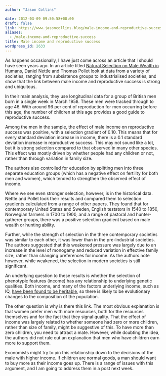 ```yaml
---
author: "Jason Collins"

date: 2012-03-09 09:50:58+00:00
draft: false
link: https://www.jasoncollins.blog/male-income-and-reproductive-success/
aliases:
  - /male-income-and-reproductive-success
title: Male income and reproductive success
wordpress_id: 2633
---
```


As happens occasionally, I have just come across an article that I should have seen years ago. In an article titled [Natural Selection on Male Wealth in Humans](http://www.jstor.org/stable/10.1086/591690), Daniel Nettle and Thomas Pollet look at data from a variety of societies, ranging from subsistence groups to industrialised societies, and show that the link between male income and reproductive success is strong and ubiquitous.

In their main analysis, they use longitudinal data for a group of British men born in a single week in March 1958. These men were tracked through to age 46. With around 96 per cent of reproduction for men occurring before this age, the number of children at this age provides a good guide to reproductive success.

Among the men in the sample, the effect of male income on reproductive success was positive, with a selection gradient of 0.10. This means that for every standard deviation increase in income, there is a 0.1 standard deviation increase in reproductive success. This may not sound like a lot, but it is strong selection compared to that observed in many other species. This effect was mostly driven by whether people had any children or not, rather than through variation in family size.

The authors also controlled for education by splitting men into three separate education groups (which has a negative effect on fertility for both men and women), which tended to strengthen the observed effect of income.

Where we see even stronger selection, however, is in the historical data. Nettle and Pollet took their results and compared them to selection gradients calculated from a range of other papers. They found that for contemporary United States and Sweden, English testators in 1540 to 1850, Norwegian farmers in 1700 to 1900, and a range of pastoral and hunter-gatherer groups, there was a positive selection gradient based on male wealth or hunting ability.

Further, while the strength of selection in the three contemporary societies was similar to each other, it was lower than in the pre-Industrial societies. The authors suggested that this weakened pressure was largely due to an increase in the level of monogamy and reduced variation in effective family size, rather than changing preferences for income. As the authors note however, while weakened, the selection in modern societies is still significant.

An underlying question to these results is whether the selection of phenotypic features (income) has any relationship to underlying genetic qualities. Both income, and many of the factors underlying income, such as IQ, [have been found to be heritable](https://www.jasoncollins.blog/income-and-iq/), so there is likely to be evolutionary changes to the composition of the population.

The other question is why is there this link. The most obvious explanation is that women prefer men with more resources, both for the resources themselves and for the fact that they signal quality. That the effect of income was largely related to whether someone had zero or more children, rather than size of family, might be suggestive of this. To have more than zero children, you need to attract a mate. However, while doubting the idea, the authors did not rule out an explanation that men who have children earn more to support them.

Economists might try to pin this relationship down to the decisions of the male with higher income. If children are normal goods, a man should want to buy more as their income goes up. There is a range of issues with this argument, and I am going to address them in a post next week.
